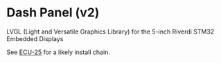 # Dash Panel (v2)

LVGL (Light and Versatile Graphics Library) for the 5-inch Riverdi STM32 Embedded Displays

See [ECU-25](https://github.com/Gaucho-Racing/ECU-25) for a likely install chain.
